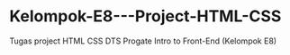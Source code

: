 # Kelompok-E8---Project-HTML-CSS
Tugas project HTML CSS DTS Progate Intro to Front-End (Kelompok E8)
